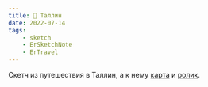 ```yaml
---
title: 📍 Таллин
date: 2022-07-14
tags:
    - sketch
    - ErSketchNote
    - ErTravel
---
```


Скетч из путешествия в Таллин, а к нему [карта](https://www.google.com/maps/d/edit?mid=1UJ28tPs1-nzI1vSBUx3FR65HDJIDi975&usp=sharing) и [ролик](https://youtu.be/rZs5jXHuchY).
